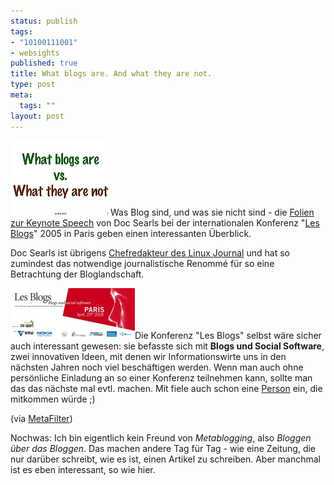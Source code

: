 ```yaml
--- 
status: publish
tags: 
- "10100111001"
- websights
published: true
title: What blogs are. And what they are not.
type: post
meta: 
  tags: ""
layout: post
---
```

<img src='/media/wp/050430whatblogsare.jpg' alt='What Blogs are; Quelle: http://www.searls.com/doc/2005lesblogs/' class="alignright border" />Was Blog sind, und was sie nicht sind - die <a href="http://www.searls.com/doc/2005lesblogs/index.html">Folien zur Keynote Speech</a> von Doc Searls bei der internationalen Konferenz "<a href="http://www.socialtext.net/loicwiki/index.cgi?internet_2_0&login=user28616">Les Blogs</a>" 2005 in Paris geben einen interessanten Überblick.

Doc Searls ist übrigens <a href="http://searls.com/dochome.html#Bio">Chefredakteur des Linux Journal</a> und hat so zumindest das notwendige journalistische Renommé für so eine Betrachtung der Bloglandschaft.

<img src='/media/wp/050430lesblogs2005.jpg' alt='Les Blogs 2005' class="alignleft" />Die Konferenz "Les Blogs" selbst wäre sicher auch interessant gewesen: sie befasste sich mit <strong>Blogs und Social Software</strong>, zwei innovativen Ideen, mit denen wir Informationswirte uns in den nächsten Jahren noch viel beschäftigen werden. Wenn man auch ohne persönliche Einladung an so einer Konferenz teilnehmen kann, sollte man das das nächste mal evtl. machen. Mit fiele auch schon eine <a href="http://paland.net/blog/">Person</a> ein, die mitkommen würde ;)

(via <a href="http://www.metafilter.com/mefi/41646">MetaFilter</a>)

Nochwas: Ich bin eigentlich kein Freund von <em>Metablogging</em>, also <em>Bloggen über das Bloggen</em>. Das machen andere Tag für Tag - wie eine Zeitung, die nur darüber schreibt, wie es ist, einen Artikel zu schreiben. Aber manchmal ist es eben interessant, so wie hier.
